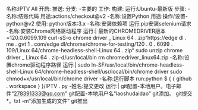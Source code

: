 名称:IPTV All
开启:
推送:
分支:
 -主要的
工作:
构建:
运行:Ubuntu-最新版
步骤:
 -名称:结账代码
用途:actions/checkout@v2
 -名称:设置Python
用途:操作/设置-python@v2
使用:
python版本:3.x
 -名称:安装依赖项
运行:pip安装selenium请求
 -名称:安装Chrome网络驱动程序
运行:|
最新的CHROMEDRIVER版本=120.0.6099.109
curl-sS-o chrome driver _ Linux 64 . zip“https://edge dl . me . gvt 1 . com/edge dl/chrome/chrome-for-testing/120 . 0 . 6099 . 109/Linux 64/chrome-headless-shell-Linux 64 . zip“
sudo unzip chrome driver _ Linux 64 . zip-d/usr/local/bin
rm chromedriver_linux64.zip
 -名称:设置chrome驱动程序路径
运行:|
sudo ln-SF/usr/local/bin/chrome-headless-shell-Linux 64/chrome-headless-shell/usr/local/bin/chrome driver
sudo chmod+x/usr/local/bin/chrome driver
 -名称:运行脚本
run:python $ { { github . workspace } }/IPTV . py
 -姓名:提交更改
运行:|
git配置-本地用户。电子邮件“278391333@qq.com"
git配置-本地用户名“laoshudaidao"
git添加。
git提交*。txt -m“添加生成的文件”
git推出
